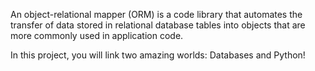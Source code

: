 An object-relational mapper (ORM) is a code library that automates the transfer of data
stored in relational database tables into objects that are more commonly used in application code.

In this project, you will link two amazing worlds: Databases and Python!
